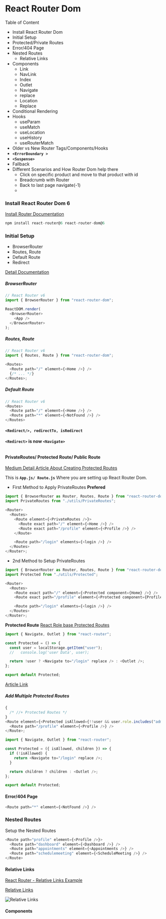 # React Router Dom

Table of Content

- Install React Router Dom
- Initial Setup
- Protected/Private Routes
- Error/404 Page
- Nested Routes
  - Relative Links
- Components
  - Link
  - NavLink
  - Index
  - Outlet
  - Navigate
  - replace
  - Location
  - Replace
- Conditional Rendering
- Hooks
  - useParam
  - useMatch
  - useLocation
  - useHistory
  - useRouterMatch
- Older vs New Router Tags/Components/Hooks
- **`<ErrorBoundary >`**
- **`<Suspense>`**
- Fallback
- Different Scenarios and How Router Dom help there
  - Click on specific product and move to that product with id
  - Breadcrumb with Router
  - Back to last page navigate(-1)
  - 
  

### Install React Router Dom 6

[Install Router Documentation](https://reactrouter.com/en/dev/upgrading/reach#install-react-router-v6)

```javascript
npm install react-router@6 react-router-dom@6
```

### Initial Setup

- BrowserRouter
- Routes, Route
- Default Route
- Redirect

[Detail Documentation](https://reactrouter.com/en/main)

##### BrowserRouter

```javascript
// React Router v6
import { BrowserRouter } from "react-router-dom";

ReactDOM.render(
  <BrowserRouter>
    <App />
  </BrowserRouter>
);
```

##### Routes, Route

```javascript
// React Router v6
import { Routes, Route } from "react-router-dom";

<Routes>
  <Route path="/" element={<Home />} />
  {/* ... */}
</Routes>;
```

##### Default Route

```javascript
// React Router v6
<Routes>
  <Route path="/" element={<Home />} />
  <Route path="*" element={<NotFound />} />
</Routes>
```

#### `<Redirect/>, redirectTo, isRedirect`

**`<Redirect>` is now `<Navigate>`**

```javascript

```

#### PrivateRoutes/ Protected Route/ Public Route

[Medium Detail Article About Creating Protected Routes](https://medium.com/@dennisivy/creating-protected-routes-with-react-router-v6-2c4bbaf7bc1c)

This is **`App.js/ Route.js`** Where you are setting up React Router Dom.

- First Method to Apply PrivateRoutes **Prefered**

```javascript
import { BrowserRouter as Router, Routes, Route } from "react-router-dom";
import PrivateRoutes from "./utils/PrivateRoutes";

<Router>
  <Routes>
    <Route element={<PrivateRoutes />}>
      <Route exact path="/" element={<Home />} />
      <Route exact path="/profile" element={<Profile />} />
    </Route>

    <Route path="/login" elements={<login />} />
  </Routes>
</Router>;
```

- 2nd Method to Setup PrivateRoutes

```javascript
import { BrowserRouter as Router, Routes, Route } from "react-router-dom";
import Protected from "./utils/Protected";

<Router>
  <Routes>
    <Route exact path="/" element={<Protected component={Home} />} />
    <Route exact path="/profile" element={<Protected component={Profile} />} />

    <Route path="/login" elements={<login />} />
  </Routes>
</Router>;
```

**Protected Route**
[React Role base Protected Routes](https://www.robinwieruch.de/react-router-private-routes/)

```javascript
import { Navigate, Outlet } from "react-router";

const Protected = () => {
  const user = localStorage.getItem("user");
  //   console.log('user Data', user);

  return !user ? <Navigate to="/login" replace /> : <Outlet />;
};

export default Protected;
```

[Article Link](https://www.positronx.io/react-protected-routes-with-react-router-tutorial/)

##### Add Multiple Protected Routes

```javascript
{
  /* //+ Protected Routes */
}
<Route element={<Protected isAllowed={!!user && user.role.includes("admin")} />}>  // You can put and allow admin, Manager, Hr, Multiple Roles
  <Route path="/profile" element={<Profile />} />
</Route>;
```

```javascript
import { Navigate, Outlet } from "react-router";

const Protected = ({ isAllowed, children }) => {
  if (!isAllowed) {
    return <Navigate to="/login" replace />;
  }

  return children ? children : <Outlet />;
};

export default Protected;
```

#### Error/404 Page

```javascript
<Route path="*" element={<NotFound />} />
```

### Nested Routes

Setup the Nested Routes

```javascript
<Route path="profile" element={<Profile />}>
  <Route path="dashboard" element={<Dashboard />} />
  <Route path="appointments" element={<Appointments />} />
  <Route path="schedulemeeting" element={<ScheduleMeeting />} />
</Route>
```

#### Relative Links

[React Router - Relative Links Example](https://jasonwatmore.com/post/2020/03/26/react-router-relative-links-example)

[Relative Links](https://reactrouter.com/en/main/start/overview#relative-links)

![Relative Links](https://github.com/ali-ahmad98/firebase-crud-app/assets/51714591/d7b17fde-c132-422e-8a25-aac242244b6c)

#### Components

```javascript

```
